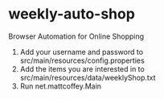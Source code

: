 weekly-auto-shop
================

Browser Automation for Online Shopping

1. Add your username and password to src/main/resources/config.properties
2. Add the items you are interested in to src/main/resources/data/weeklyShop.txt
3. Run net.mattcoffey.Main
